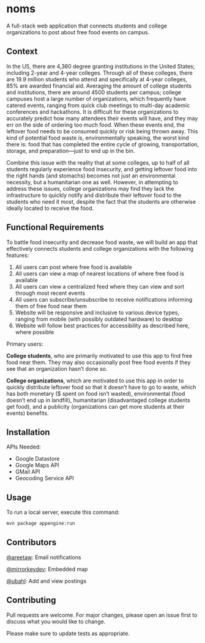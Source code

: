 # noms

A full-stack web application that connects students and college organizations to post about free food events on campus.

## Context

In the US, there are 4,360 degree granting institutions in the United States; including 2-year and 4-year colleges. Through all of these colleges, there are 19.9 million students who attend and specifically at 4-year colleges, 85% are awarded financial aid. Averaging the amount of college students and institutions, there are around 4500 students per campus; college campuses host a large number of organizations, which frequently have catered events, ranging from quick club meetings to multi-day academic conferences and hackathons. It is difficult for these organizations to accurately predict how many attendees their events will have, and they may err on the side of ordering too much food. When these events end, the leftover food needs to be consumed quickly or risk being thrown away. This kind of potential food waste is, environmentally speaking, the worst kind there is: food that has completed the entire cycle of growing, transportation, storage, and preparation—just to end up in the bin. 

Combine this issue with the reality that at some colleges, up to half of all students regularly experience food insecurity, and getting leftover food into the right hands (and stomachs) becomes not just an environmental necessity, but a humanitarian one as well. However, in attempting to address these issues, college organizations may find they lack the infrastructure to quickly notify and distribute their leftover food to the students who need it most, despite the fact that the students are otherwise ideally located to receive the food.

## Functional Requirements

To battle food insecurity and decrease food waste, we will build an app that effectively connects students and college organizations with the following features:
1. All users can post where free food is available
2. All users can view a map of nearest locations of where free food is available
3. All users can view a centralized feed where they can view and sort through most recent events 
4. All users can subscribe/unsubscribe to receive notifications informing them of free food near them
5. Website will be responsive and inclusive to various device types, ranging from mobile (with possibly outdated hardware) to desktop
6. Website will follow best practices for accessibility as described here, where possible

Primary users:

**College students**, who are primarily motivated to use this app to find free food near them. They may also occasionally post free food events if they see that an organization hasn’t done so. 

**College organizations**, which are motivated to use this app in order to quickly distribute leftover food so that it doesn’t have to go to waste, which has both monetary ($ spent on food isn’t wasted), environmental (food doesn’t end up in landfill), humanitarian (disadvantaged college students get food), and a publicity (organizations can get more students at their events) benefits.

## Installation

APIs Needed:
* Google Datastore
* Google Maps API
* GMail API
* Geocoding Service API

## Usage

To run a local server, execute this command:

```bash
mvn package appengine:run
```

## Contributors

[@areetaw](https://github.com/areetaw): Email notifications

[@mirrorkeydev](https://github.com/mirrorkeydev): Embedded map

[@ubahl](https://github.com/ubahl): Add and view postings


## Contributing
Pull requests are welcome. For major changes, please open an issue first to discuss what you would like to change.

Please make sure to update tests as appropriate.
